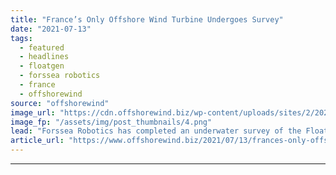 ```yaml
---
title: "France’s Only Offshore Wind Turbine Undergoes Survey"
date: "2021-07-13"
tags: 
  - featured
  - headlines
  - floatgen
  - forssea robotics
  - france
  - offshorewind
source: "offshorewind"
image_url: "https://cdn.offshorewind.biz/wp-content/uploads/sites/2/2020/04/23123110/France-Greenlights-8.75-GW-Offshore-Wind-Target.png"
image_fp: "/assets/img/post_thumbnails/4.png"
lead: "Forssea Robotics has completed an underwater survey of the Floatgen offshore wind turbine installed"
article_url: "https://www.offshorewind.biz/2021/07/13/frances-only-offshore-wind-turbine-undergoes-survey/"
---
```


---

